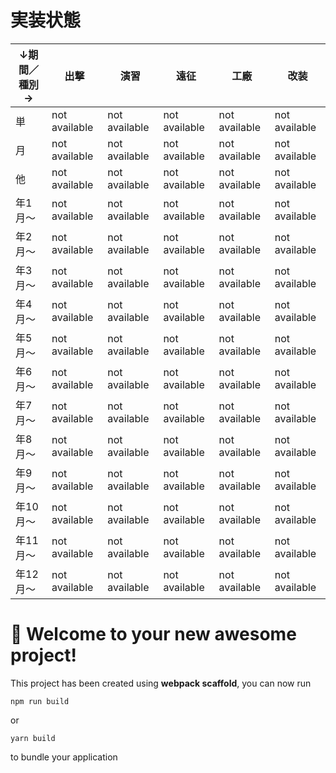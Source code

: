 # 実装状態

| ↓期間／種別→ | 出撃 | 演習 | 遠征 | 工廠 | 改装 |
| --- | --- | --- | --- | --- | --- |
| 単 | not available | not available | not available | not available | not available |
| 月 | not available | not available | not available | not available | not available |
| 他 | not available | not available | not available | not available | not available |
| 年1月～ | not available | not available | not available | not available | not available |
| 年2月～ | not available | not available | not available | not available | not available |
| 年3月～ | not available | not available | not available | not available | not available |
| 年4月～ | not available | not available | not available | not available | not available |
| 年5月～ | not available | not available | not available | not available | not available |
| 年6月～ | not available | not available | not available | not available | not available |
| 年7月～ | not available | not available | not available | not available | not available |
| 年8月～ | not available | not available | not available | not available | not available |
| 年9月～ | not available | not available | not available | not available | not available |
| 年10月～ | not available | not available | not available | not available | not available |
| 年11月～ | not available | not available | not available | not available | not available |
| 年12月～ | not available | not available | not available | not available | not available |


# 🚀 Welcome to your new awesome project!

This project has been created using **webpack scaffold**, you can now run

```
npm run build
```

or

```
yarn build
```

to bundle your application
